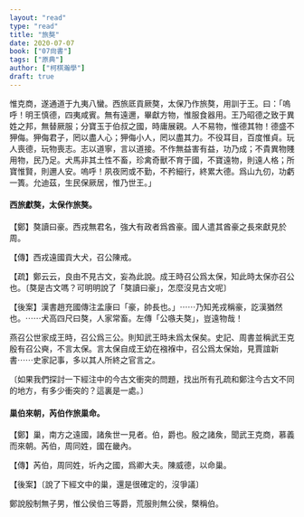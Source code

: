 ```yaml
---
layout: "read"
type: "read"
title: "旅獒"
date: 2020-07-07
book: ["07尙書"]
tags: ["原典"]
author: ["柯棋瀚學"]
draft: true
---
```


惟克商，遂通道于九夷八蠻。西旅厎貢厥獒，太保乃作<v>旅獒</v>，用訓于王。曰：「嗚呼！明王慎德，四夷咸賓。無有遠邇，畢獻方物，惟服食器用。王乃昭德之致于異姓之邦，無替厥服；分寶玉于伯叔之國，時庸展親。人不易物，惟德其物！德盛不狎侮。狎侮君子，罔以盡人心；狎侮小人，罔以盡其力。不役耳目，百度惟貞。玩人喪德，玩物喪志。志以道寧，言以道接。不作無益害有益，功乃成；不貴異物賤用物，民乃足。犬馬非其土性不畜，珍禽奇獸不育于國，不寶遠物，則遠人格；所寶惟賢，則邇人安。嗚呼！夙夜罔或不勤，不矜細行，終累大德。爲山九仞，功虧一簣。允迪茲，生民保厥居，惟乃世王。」

#### 西旅獻獒，太保作<v>旅獒</v>。

【鄭】獒讀曰豪。西戎無君名，強大有政者爲酋豪。國人遣其酋豪之長來獻見於周。

【傳】西戎遠國貢大犬，召公陳戒。

【疏】鄭云云，良由不見古文，妄為此說。成王時召公爲太保，知此時太保亦召公也。〔獒是古文嗎？可明明說了「獒讀曰豪」，怎麼沒見古文呢〕

【後案】<v>漢書</v><v>趙充國傳</v>注孟康曰「豪，帥長也。」⋯⋯乃知羌戎稱豪，訖漢猶然也。⋯⋯犬高四尺曰獒，人家常畜。<v>左傳</v>「公嗾夫獒」，豈遠物哉！

<v>燕召公世家</v>成王時，召公爲三公。則知武王時未爲太保矣。<v>史記</v>、<v>周書</v>並稱武王克殷有召公奭，不言太保。言太保自成王幼在襁褓中，召公爲太保始，見賈誼<v>新書</v>⋯⋯史家記事，多以其人所終之官言之。

〔如果我們探討一下經注中的今古文衝突的問題，找出所有孔疏和鄭注今古文不同的地方，有多少衝突的？這裏是一處。〕

#### 巢伯來朝，芮伯作<v>旅巢命</v>。

【鄭】巢，南方之遠國，諸矦世一見者。伯，爵也。殷之諸矦，聞武王克商，慕義而來朝。芮伯，周同姓，國在畿內。

【傳】芮伯，周同姓，圻內之國，爲卿大夫。陳威德，以命巢。

【後案】〔說了下經文中的巢，還是很確定的，沒爭議〕

鄭說殷制無子男，惟公侯伯三等爵，荒服則無公侯，槩稱伯。
